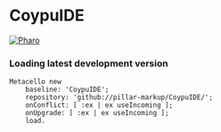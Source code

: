 # CoypuIDE


<a href="https://www.pharo.org">
    <img alt="Pharo" src="https://img.shields.io/static/v1?style=for-the-badge&message=Pharo&color=3297d4&logo=Harbor&logoColor=FFFFFF&label=" />
</a>

### Loading latest development version

```Smalltalk
Metacello new
	baseline: 'CoypuIDE';
	repository: 'github://pillar-markup/CoypuIDE/';
	onConflict: [ :ex | ex useIncoming ];
	onUpgrade: [ :ex | ex useIncoming ];
	load.
 ```
